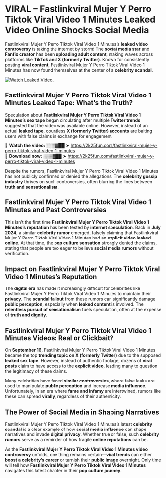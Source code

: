 # VIRAL – Fastlinkviral Mujer Y Perro Tiktok Viral Video 1 Minutes Leaked Video Online Shocks Social Media 

Fastlinkviral Mujer Y Perro Tiktok Viral Video 1 Minutes’s **leaked video controversy** is taking the internet by storm! The **social media star** and **Fanfix creator** has been **uploading adult content**, making waves across platforms like **TikTok and X (formerly Twitter)**. Known for consistently posting **viral content**, Fastlinkviral Mujer Y Perro Tiktok Viral Video 1 Minutes has now found themselves at the center of a **celebrity scandal**.  

[![Watch Leaked Video.](https://miro.medium.com/v2/resize:fit:828/format:webp/1*cilzJN44JGOrTw9NJCrNHA.gif "Watch Leaked Video")](https://2k25fun.com/fastlinkviral-mujer-y-perro-tiktok-viral-video-1-minutes)

## **Fastlinkviral Mujer Y Perro Tiktok Viral Video 1 Minutes Leaked Tape: What’s the Truth?**  
Speculation about **Fastlinkviral Mujer Y Perro Tiktok Viral Video 1 Minutes’s sex tape** began circulating after multiple **Twitter trends** suggested that the video was available online. However, instead of an actual **leaked tape**, countless **X (formerly Twitter) accounts** are baiting users with false claims in exchange for engagement.  

🔹 **Watch the video:** ░░▒▓██ ➤ https://2k25fun.com/fastlinkviral-mujer-y-perro-tiktok-viral-video-1-minutes  
🔹 **Download now:** ░░▒▓██ ➤ https://2k25fun.com/fastlinkviral-mujer-y-perro-tiktok-viral-video-1-minutes  

Despite the rumors, Fastlinkviral Mujer Y Perro Tiktok Viral Video 1 Minutes has not publicly confirmed or denied the allegations. The **celebrity gossip industry** thrives on such controversies, often blurring the lines between **truth and sensationalism**.  

## **Fastlinkviral Mujer Y Perro Tiktok Viral Video 1 Minutes and Past Controversies**  
This isn’t the first time **Fastlinkviral Mujer Y Perro Tiktok Viral Video 1 Minutes’s reputation** has been tested by **internet speculation**. Back in **July 2024**, a similar **celebrity rumor** emerged, falsely claiming that Fastlinkviral Mujer Y Perro Tiktok Viral Video 1 Minutes had an **explicit video leaked online**. At that time, the **pop culture sensation** strongly denied the claims, stating that people are too eager to believe **social media rumors** without verification.  

## **Impact on Fastlinkviral Mujer Y Perro Tiktok Viral Video 1 Minutes’s Reputation**  
The **digital era** has made it increasingly difficult for celebrities like Fastlinkviral Mujer Y Perro Tiktok Viral Video 1 Minutes to maintain their **privacy**. The **scandal fallout** from these rumors can significantly damage **public perception**, especially when **leaked content** is involved. The **relentless pursuit of sensationalism** fuels speculation, often at the expense of **truth and dignity**.  

## **Fastlinkviral Mujer Y Perro Tiktok Viral Video 1 Minutes Videos: Real or Clickbait?**  
On **September 16**, Fastlinkviral Mujer Y Perro Tiktok Viral Video 1 Minutes became the top **trending topic on X (formerly Twitter)** due to the supposed **leaked sex tape**. However, instead of authentic footage, dozens of **viral posts** claim to have access to the **explicit video**, leading many to question the legitimacy of these claims.  

Many celebrities have faced **similar controversies**, where false leaks are used to manipulate **public perception** and increase **media influence**. Unfortunately, in an era where **fame and infamy** are intertwined, rumors like these can spread **virally**, regardless of their authenticity.  

## **The Power of Social Media in Shaping Narratives**  
Fastlinkviral Mujer Y Perro Tiktok Viral Video 1 Minutes’s latest **celebrity scandal** is a clear example of how **social media influence** can shape narratives and invade **digital privacy**. Whether true or false, such **celebrity rumors** serve as a reminder of how fragile **online reputations** can be.  

As the **Fastlinkviral Mujer Y Perro Tiktok Viral Video 1 Minutes video controversy** unfolds, one thing remains certain—**viral trends** can either **boost a celebrity’s career** or tarnish their **public image** overnight. Only time will tell how **Fastlinkviral Mujer Y Perro Tiktok Viral Video 1 Minutes** navigates this latest chapter in their **pop culture journey**. 